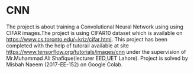 # CNN
The project is about training a Convolutional Neural Network using using CIFAR images.The project is using CIFAR10 dataset which is available on https://www.cs.toronto.edu/~kriz/cifar.html. This project has been completed with the help of tutorail available at site https://www.tensorflow.org/tutorials/images/cnn under the supervision of Mr.Muhammad Ali Shafique(lecturer EED,UET Lahore). Project is solved by Misbah Naeem (2017-EE-152) on Google Colab.
